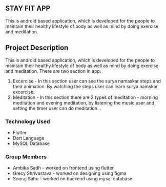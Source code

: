 ## STAY FIT APP

This is android based application, which is developed for the people to maintain their healthy lifestyle of body as well as mind by doing exercise and meditation.


## Project Description

This is android based application, which is developed for the people to maintain their healthy lifestyle of body as well as mind by doing exercise and meditation. 
There are two section in app.

1. Excercise - In this section user can see the surya namaskar steps and their animation. By watching the steps user can learn surya namskar excercise.
2. Meditation - In this section there are 2 types of meditation - morning meditation and evening meditation, by listening the music user and setting the timer user can do meditation.
.

### Technology Used

- Flutter
- Dart Language
- MySQL Database

### Group Members

- Ambika Sadh - worked on frontend using flutter
- Grecy Shrivastava - worked on designing using figma
- Sooraj Sahu - worked on backend using mysql database

